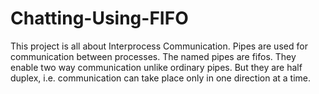 # Chatting-Using-FIFO
This project is all about Interprocess Communication.
Pipes are used for communication between processes. The named pipes are fifos. They enable two way communication unlike ordinary pipes. But they are half duplex, i.e. communication can take place only in one direction at a time.
